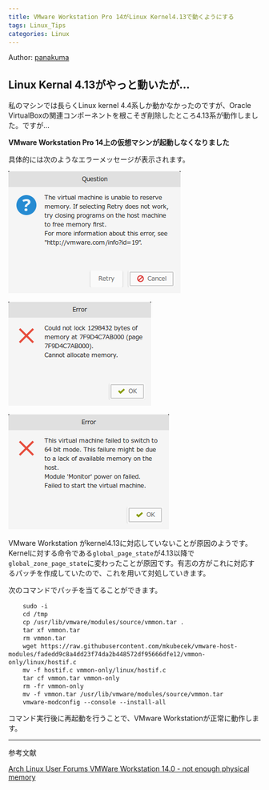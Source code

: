 ```yaml
---
title: VMware Workstation Pro 14がLinux Kernel4.13で動くようにする
tags: Linux_Tips
categories: Linux
---
```



Author: [panakuma](https://github.com/kumapana/)
## Linux Kernal 4.13がやっと動いたが...
私のマシンでは長らくLinux kernel 4.4系しか動かなかったのですが、Oracle VirtualBoxの関連コンポーネントを根こそぎ削除したところ4.13系が動作しました。ですが...

**VMware Workstation Pro 14上の仮想マシンが起動しなくなりました**

具体的には次のようなエラーメッセージが表示されます。

![unable to reserve memory](/images/vmware/img01.png)

![could not lock memory](/images/vmware/img02.png)

![failed to switch to 64bit mode](/images/vmware/img03.png)

VMware Workstation がkernel4.13に対応していないことが原因のようです。Kernelに対する命令である`global_page_state`が4.13以降で`global_zone_page_state`に変わったことが原因です。有志の方がこれに対応するパッチを作成していたので、これを用いて対処していきます。

次のコマンドでパッチを当てることができます。

        sudo -i
        cd /tmp
        cp /usr/lib/vmware/modules/source/vmmon.tar .
        tar xf vmmon.tar
        rm vmmon.tar
        wget https://raw.githubusercontent.com/mkubecek/vmware-host-modules/fadedd9c8a4dd23f74da2b448572df95666dfe12/vmmon-only/linux/hostif.c
        mv -f hostif.c vmmon-only/linux/hostif.c 
        tar cf vmmon.tar vmmon-only
        rm -fr vmmon-only
        mv -f vmmon.tar /usr/lib/vmware/modules/source/vmmon.tar 
        vmware-modconfig --console --install-all

コマンド実行後に再起動を行うことで、VMware Workstationが正常に動作します。

---
参考文献

[Arch Linux User Forums VMWare Workstation 14.0 - not enough physical memory](https://bbs.archlinux.org/viewtopic.php?id=230487)
